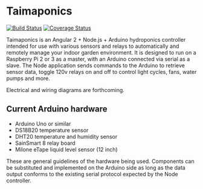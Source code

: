 # Taimaponics

[![Build Status](https://travis-ci.org/Kirtaner/Taimaponics.svg?branch=master)](https://travis-ci.org/Kirtaner/Taimaponics) [![Coverage Status](https://coveralls.io/repos/github/Kirtaner/Taimaponics/badge.svg)](https://coveralls.io/github/Kirtaner/Taimaponics)

Taimaponics is an Angular 2 + Node.js + Arduino hydroponics controller intended for use with various sensors and relays to automatically and remotely manage your indoor garden environment. It is designed to run on a Raspberry Pi 2 or 3 as a master, with an Arduino connected via serial as a slave. The Node application sends commands to the Arduino to retrieve sensor data, toggle 120v relays on and off to control light cycles, fans, water pumps and more.

Electrical and wiring diagrams are forthcoming.

## Current Arduino hardware

- Arduino Uno or similar
- DS18B20 temperature sensor
- DHT20 temperature and humidity sensor
- SainSmart 8 relay board
- Milone eTape liquid level sensor (12 inch)

These are general guidelines of the hardware being used. Components can be substituted and implemented on the Arduino side as long as the data output conforms to the existing serial protocol expected by the Node controller.
